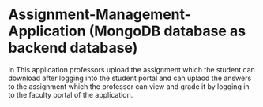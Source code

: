 # Assignment-Management-Application (MongoDB database as backend database)
In This application professors upload the assignment which the student can download after logging into the student portal and can uplaod the answers to the assignment which the professor can view and grade it by logging in to the faculty portal of the application.
